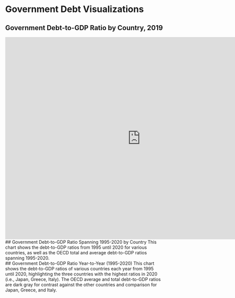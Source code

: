 # Government Debt Visualizations
## Government Debt-to-GDP Ratio by Country, 2019
<iframe src="https://data.oecd.org/chart/6vml" width="860" height="645" style="border: 0" mozallowfullscreen="true" webkitallowfullscreen="true" allowfullscreen="true"><a href="https://data.oecd.org/chart/6vml" target="_blank">OECD Chart: General government debt, Total, % of GDP, Annual, 2019</a></iframe>
## Government Debt-to-GDP Ratio Spanning 1995-2020 by Country
This chart shows the debt-to-GDP ratios from 1995 until 2020 for various countries, as well as the OECD total and average debt-to-GDP ratios spanning 1995-2020.
<div class="flourish-embed flourish-chart" data-src="visualisation/7691689"><script src="https://public.flourish.studio/resources/embed.js"></script></div>
## Government Debt-to-GDP Ratio Year-to-Year (1995-2020)
This chart shows the debt-to-GDP ratios of various countries each year from 1995 until 2020, highlighting the three countries with the highest ratios in 2020 (i.e., Japan, Greece, Italy). The OECD average and total debt-to-GDP ratios are dark gray for contrast against the other countries and comparison for Japan, Greece, and Italy.
<div class="flourish-embed flourish-scatter" data-src="visualisation/7692095"><script src="https://public.flourish.studio/resources/embed.js"></script></div>
